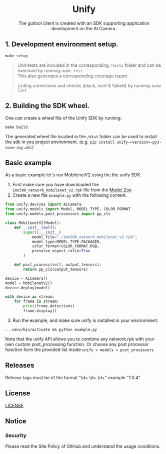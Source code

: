 <h1 align='center'><b>Unify</b></h1>
<p align='center'>
The guitool client is created with an SDK supporting application development on the AI Camera.
</p>

## 1. Development environment setup.
```
make setup
```

> Unit-tests are included in the corresponding `/tests` folder and can be exectued by running:
> `make test`  
> This also generates a corresponding coverage report.
>
> Linting corrections and checks (black, isort & flake8) by running:
> `make lint`

## 2. Building the SDK wheel.
One can create a wheel file of the Unify SDK by running:
```
make build
```
The generated wheel file located in the `/dist` folder can be used to install the sdk in you project environment. (e.g. `pip install unify-<version>-py3-none-any.whl`)

## Basic example

As a basic example let's run MobilenetV2 using the the unify SDK.
1. First make sure you have downloaded the `imx500_network_mobilenet_v2.rpk` file from the [Model Zoo](https://github.com/raspberrypi/imx500-models/raw/main/imx500_network_mobilenet_v2.rpk)
2. Create a new file `example.py` with the following content.

```python
from unify.devices import AiCamera
from unify.models import Model, MODEL_TYPE, COLOR_FORMAT
from unify.models.post_processors import pp_cls

class MobilenetV2(Model):
    def __init__(self):
        super().__init__(
            model_file="./imx500_network_mobilenet_v2.rpk",
            model_type=MODEL_TYPE.PACKAGED,
            color_format=COLOR_FORMAT.RGB,
            preserve_aspect_ratio=True
        )

    def post_process(self, output_tensors):
        return pp_cls(output_tensors)

device = AiCamera()
model = MobilenetV2()
device.deploy(model)

with device as stream:
    for frame in stream:
        print(frame.detections)
        frame.display()
```

3. Run the example, and make sure unify is installed in your environment.

```
. .venv/bin/activate && python example.py
```

Note that the unify API allows you to combine any network.rpk with your own custom post_processing function. Or choose any post processor function form the provided list inside `unify > models > post_processors`

## Releases

Release tags must be of the format "\d+\.\d+\.\d+" example "1.0.4".

## License

[LICENSE](./LICENSE)

## Notice

### Security

Please read the Site Policy of GitHub and understand the usage conditions.